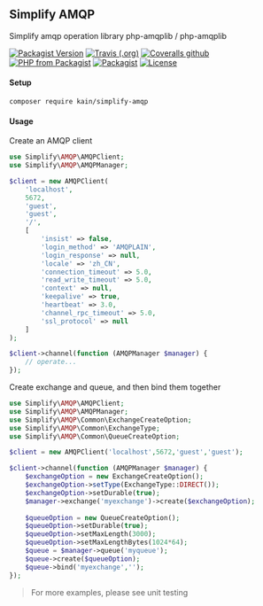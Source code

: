 ## Simplify AMQP

Simplify amqp operation library php-amqplib / php-amqplib

[![Packagist Version](https://img.shields.io/packagist/v/kain/simplify-amqp.svg?style=flat-square)](https://packagist.org/packages/kain/simplify-amqp)
[![Travis (.org)](https://img.shields.io/travis/kainonly/simplify-amqp.svg?style=flat-square)](https://travis-ci.org/kainonly/simplify-amqp)
[![Coveralls github](https://img.shields.io/coveralls/github/kainonly/simplify-amqp.svg?style=flat-square)](https://coveralls.io/github/kainonly/simplify-amqp)
[![PHP from Packagist](https://img.shields.io/packagist/php-v/kain/simplify-amqp.svg?color=blue&style=flat-square)](https://github.com/kainonly/simplify-amqp)
[![Packagist](https://img.shields.io/packagist/dt/kain/simplify-amqp.svg?color=blue&style=flat-square)](https://packagist.org/packages/kain/simplify-amqp)
[![License](https://img.shields.io/packagist/l/kain/simplify-amqp.svg?color=blue&style=flat-square)](https://github.com/kainonly/simplify-amqp/blob/master/LICENSE)

#### Setup

```shell
composer require kain/simplify-amqp
```

#### Usage

Create an AMQP client

```php
use Simplify\AMQP\AMQPClient;
use Simplify\AMQP\AMQPManager;

$client = new AMQPClient(
    'localhost',
    5672,
    'guest',
    'guest',
    '/',
    [
        'insist' => false,
        'login_method' => 'AMQPLAIN',
        'login_response' => null,
        'locale' => 'zh_CN',
        'connection_timeout' => 5.0,
        'read_write_timeout' => 5.0,
        'context' => null,
        'keepalive' => true,
        'heartbeat' => 3.0,
        'channel_rpc_timeout' => 5.0,
        'ssl_protocol' => null
    ]
);

$client->channel(function (AMQPManager $manager) {
    // operate...
});
```

Create exchange and queue, and then bind them together

```php
use Simplify\AMQP\AMQPClient;
use Simplify\AMQP\AMQPManager;
use Simplify\AMQP\Common\ExchangeCreateOption;
use Simplify\AMQP\Common\ExchangeType;
use Simplify\AMQP\Common\QueueCreateOption;

$client = new AMQPClient('localhost',5672,'guest','guest');

$client->channel(function (AMQPManager $manager) {
    $exchangeOption = new ExchangeCreateOption();
    $exchangeOption->setType(ExchangeType::DIRECT());    
    $exchangeOption->setDurable(true);
    $manager->exchange('myexchange')->create($exchangeOption);
    
    $queueOption = new QueueCreateOption();
    $queueOption->setDurable(true);
    $queueOption->setMaxLength(3000);
    $queueOption->setMaxLengthBytes(1024*64);
    $queue = $manager->queue('myqueue');
    $queue->create($queueOption);
    $queue->bind('myexchange','');
});
```

> For more examples, please see unit testing